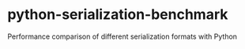# python-serialization-benchmark
Performance comparison of different serialization formats with Python
